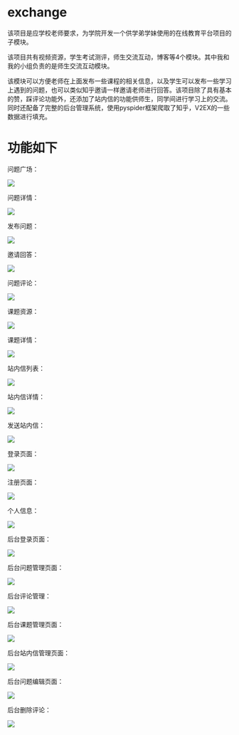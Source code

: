 # exchange

该项目是应学校老师要求，为学院开发一个供学弟学妹使用的在线教育平台项目的子模块。

该项目共有视频资源，学生考试测评，师生交流互动，博客等4个模块。其中我和我的小组负责的是师生交流互动模块。

该模块可以方便老师在上面发布一些课程的相关信息，以及学生可以发布一些学习上遇到的问题，也可以类似知乎邀请一样邀请老师进行回答。该项目除了具有基本的赞，踩评论功能外，还添加了站内信的功能供师生，同学间进行学习上的交流。同时还配备了完整的后台管理系统，使用pyspider框架爬取了知乎，V2EX的一些数据进行填充。

# 功能如下

问题广场：

![](http://otsgsfu16.bkt.clouddn.com/18-7-2/6415436.jpg)

问题详情：

![](http://otsgsfu16.bkt.clouddn.com/18-7-2/80639716.jpg)

发布问题：

![](http://otsgsfu16.bkt.clouddn.com/18-7-2/32689631.jpg)

邀请回答：

![](http://otsgsfu16.bkt.clouddn.com/18-7-2/15573974.jpg)

问题评论：

![](http://otsgsfu16.bkt.clouddn.com/18-7-2/99562417.jpg)

课题资源：

![](http://otsgsfu16.bkt.clouddn.com/18-7-2/90053231.jpg)

课题详情：

![](http://otsgsfu16.bkt.clouddn.com/18-7-2/29357304.jpg)

站内信列表：

![](http://otsgsfu16.bkt.clouddn.com/18-7-2/88434351.jpg)

站内信详情：

![](http://otsgsfu16.bkt.clouddn.com/18-7-2/56249892.jpg)

发送站内信：

![](http://otsgsfu16.bkt.clouddn.com/18-7-2/43522376.jpg)

登录页面：

![](http://otsgsfu16.bkt.clouddn.com/18-7-2/21447688.jpg)

注册页面：

![](http://otsgsfu16.bkt.clouddn.com/18-7-2/40486749.jpg)

个人信息：

![](http://otsgsfu16.bkt.clouddn.com/18-7-2/900450.jpg)

后台登录页面：

![](http://otsgsfu16.bkt.clouddn.com/18-7-2/45540726.jpg)

后台问题管理页面：

![](http://otsgsfu16.bkt.clouddn.com/18-7-2/22447850.jpg)

后台评论管理：

![](http://otsgsfu16.bkt.clouddn.com/18-7-2/20135829.jpg)

后台课题管理页面：

![](http://otsgsfu16.bkt.clouddn.com/18-7-2/9395956.jpg)

后台站内信管理页面：

![](http://otsgsfu16.bkt.clouddn.com/18-7-2/82410785.jpg)

后台问题编辑页面：

![](http://otsgsfu16.bkt.clouddn.com/18-7-2/92015910.jpg)

后台删除评论：

![](http://otsgsfu16.bkt.clouddn.com/18-7-2/25753605.jpg)